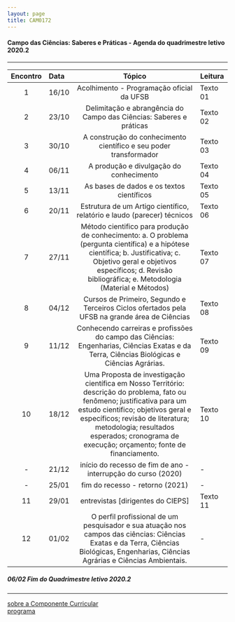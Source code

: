 ```yaml
---
layout: page
title: CAM0172
---
```

#### Campo das Ciências: Saberes e Práticas -  Agenda do quadrimestre letivo 2020.2  

---


| Encontro | Data  | Tópico | Leitura |
| :---: | :--- |:---:| --- |
| 1|16/10	| Acolhimento - Programação oficial da UFSB | Texto 01 |
| 2|23/10	| Delimitação e abrangência do Campo das Ciências: Saberes e práticas | Texto 02 |
| 3|30/10	|	A construção do conhecimento científico e seu poder transformador | Texto 03 |
| 4|06/11	|	A produção e divulgação do conhecimento | Texto 04 |
| 5|13/11	|	As bases de dados e os textos científicos | Texto 05 |
| 6|20/11	|	Estrutura de um Artigo científico, relatório e laudo (parecer) técnicos | Texto 06 |
| 7|27/11	|	Método cientifico para produção de conhecimento: a. O problema (pergunta científica) e a hipótese científica; b. Justificativa; c. Objetivo geral e objetivos específicos; d. Revisão bibliográfica; e. Metodologia (Material e Métodos) | Texto 07 |
| 8|04/12	| Cursos de Primeiro, Segundo e Terceiros Ciclos ofertados pela UFSB na grande área de Ciências | Texto 08 |
| 9|11/12	|	Conhecendo carreiras e profissões do campo das Ciências: Engenharias, Ciências Exatas e da Terra, Ciências Biológicas e Ciências Agrárias. | Texto 09 |
| 10|18/12	|	Uma Proposta de investigação científica em Nosso Território: descrição do problema, fato ou fenômeno; justificativa para um estudo cientifico; objetivos geral e específicos; revisão de literatura; metodologia; resultados esperados; cronograma de execução; orçamento; fonte de financiamento. | Texto 10 |
| - |21/12	| início do recesso de fim de ano - interrupção do curso (2020) | - |
| - |25/01 | fim do recesso - retorno  (2021) | - |
| 11|29/01	|	 entrevistas [dirigentes do CIEPS] | Texto 11 |
| 12|01/02	|	O perfil profissional de um pesquisador e sua atuação nos campos das ciências: Ciências Exatas e da Terra, Ciências Biológicas, Engenharias, Ciências Agrárias e Ciências Ambientais. | - |

#####  06/02		Fim do Quadrimestre letivo 2020.2

---
[sobre a Componente Curricular](index.html)  
[programa](programa.html)
